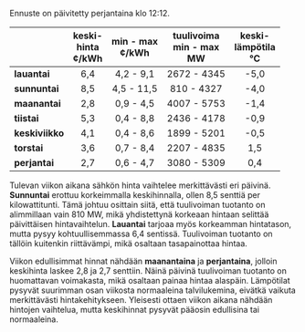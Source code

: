 Ennuste on päivitetty perjantaina klo 12:12.

|              | keski-<br>hinta<br>¢/kWh | min - max<br>¢/kWh | tuulivoima<br>min - max<br>MW | keski-<br>lämpötila<br>°C |
|:-------------|:----------------:|:----------------:|:-------------:|:-------------:|
| **lauantai** | 6,4              | 4,2 - 9,1        | 2672 - 4345   | -5,0          |
| **sunnuntai**| 8,5              | 4,5 - 11,5       | 810 - 4327    | -4,0          |
| **maanantai**| 2,8              | 0,9 - 4,5        | 4007 - 5753   | -1,4          |
| **tiistai**  | 5,3              | 0,4 - 8,8        | 2436 - 4178   | -0,9          |
| **keskiviikko**| 4,1            | 0,4 - 8,6        | 1899 - 5201   | -0,5          |
| **torstai**  | 3,6              | 0,7 - 8,4        | 2207 - 4835   | 1,5           |
| **perjantai**| 2,7              | 0,6 - 4,7        | 3080 - 5309   | 0,4           |

Tulevan viikon aikana sähkön hinta vaihtelee merkittävästi eri päivinä. **Sunnuntai** erottuu korkeimmalla keskihinnalla, ollen 8,5 senttiä per kilowattitunti. Tämä johtuu osittain siitä, että tuulivoiman tuotanto on alimmillaan vain 810 MW, mikä yhdistettynä korkeaan hintaan selittää päivittäisen hintavaihtelun. **Lauantai** tarjoaa myös korkeamman hintatason, mutta pysyy kohtuullisemmassa 6,4 sentissä. Tuulivoiman tuotanto on tällöin kuitenkin riittävämpi, mikä osaltaan tasapainottaa hintaa.

Viikon edullisimmat hinnat nähdään **maanantaina** ja **perjantaina**, jolloin keskihinta laskee 2,8 ja 2,7 senttiin. Näinä päivinä tuulivoiman tuotanto on huomattavan voimakasta, mikä osaltaan painaa hintaa alaspäin. Lämpötilat pysyvät suurimman osan viikosta normaaleina talvilukemina, eivätkä vaikuta merkittävästi hintakehitykseen. Yleisesti ottaen viikon aikana nähdään hintojen vaihtelua, mutta keskihinnat pysyvät pääosin edullisina tai normaaleina.